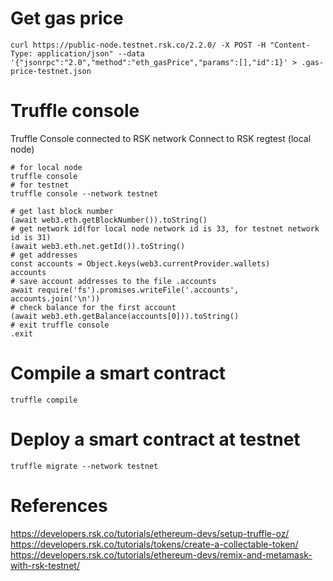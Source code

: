 # Get gas price
```
curl https://public-node.testnet.rsk.co/2.2.0/ -X POST -H "Content-Type: application/json" --data '{"jsonrpc":"2.0","method":"eth_gasPrice","params":[],"id":1}' > .gas-price-testnet.json
```
# Truffle console
Truffle Console connected to RSK network
Connect to RSK regtest (local node)
```
# for local node
truffle console
# for testnet
truffle console --network testnet
```
```
# get last block number
(await web3.eth.getBlockNumber()).toString()
# get network id(for local node network id is 33, for testnet network id is 31)
(await web3.eth.net.getId()).toString()
# get addresses
const accounts = Object.keys(web3.currentProvider.wallets)
accounts
# save account addresses to the file .accounts
await require('fs').promises.writeFile('.accounts', accounts.join('\n'))
# check balance for the first account
(await web3.eth.getBalance(accounts[0])).toString()
# exit truffle console
.exit
```
# Compile a smart contract
```
truffle compile
```
# Deploy a smart contract at testnet
```
truffle migrate --network testnet
```
# References
https://developers.rsk.co/tutorials/ethereum-devs/setup-truffle-oz/
https://developers.rsk.co/tutorials/tokens/create-a-collectable-token/
https://developers.rsk.co/tutorials/ethereum-devs/remix-and-metamask-with-rsk-testnet/
